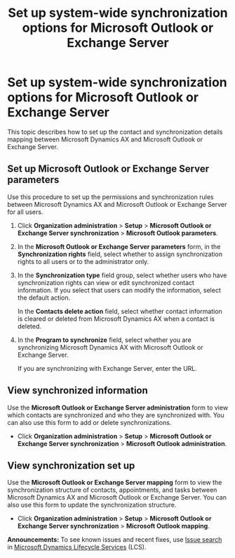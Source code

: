 ﻿---
title: Set up system-wide synchronization options for Microsoft Outlook or Exchange Server
TOCTitle: Set up system-wide synchronization options for Microsoft Outlook or Exchange Server
ms:assetid: fce482b0-1966-421f-b378-31ba5fea9eb8
ms:mtpsurl: https://technet.microsoft.com/en-us/library/Dn879706(v=AX.60)
ms:contentKeyID: 63836100
ms.date: 12/19/2014
mtps_version: v=AX.60
---

# Set up system-wide synchronization options for Microsoft Outlook or Exchange Server 


This topic describes how to set up the contact and synchronization details mapping between Microsoft Dynamics AX and Microsoft Outlook or Exchange Server.

## Set up Microsoft Outlook or Exchange Server parameters

Use this procedure to set up the permissions and synchronization rules between Microsoft Dynamics AX and Microsoft Outlook or Exchange Server for all users.

1.  Click **Organization administration** \> **Setup** \> **Microsoft Outlook or Exchange Server synchronization** \> **Microsoft Outlook parameters**.

2.  In the **Microsoft Outlook or Exchange Server parameters** form, in the **Synchronization rights** field, select whether to assign synchronization rights to all users or to the administrator only.

3.  In the **Synchronization type** field group, select whether users who have synchronization rights can view or edit synchronized contact information. If you select that users can modify the information, select the default action.
    
    In the **Contacts delete action** field, select whether contact information is cleared or deleted from Microsoft Dynamics AX when a contact is deleted.

4.  In the **Program to synchronize** field, select whether you are synchronizing Microsoft Dynamics AX with Microsoft Outlook or Exchange Server.
    
    If you are synchronizing with Exchange Server, enter the URL.

## View synchronized information

Use the **Microsoft Outlook or Exchange Server administration** form to view which contacts are synchronized and who they are synchronized with. You can also use this form to add or delete synchronizations.

  - Click **Organization administration** \> **Setup** \> **Microsoft Outlook or Exchange Server synchronization** \> **Microsoft Outlook administration**.

## View synchronization set up

Use the **Microsoft Outlook or Exchange Server mapping** form to view the synchronization structure of contacts, appointments, and tasks between Microsoft Dynamics AX and Microsoft Outlook or Exchange Server. You can also use this form to update the synchronization structure.

  - Click **Organization administration** \> **Setup** \> **Microsoft Outlook or Exchange Server synchronization** \> **Microsoft Outlook mapping**.

  
**Announcements:** To see known issues and recent fixes, use [Issue search](http://go.microsoft.com/fwlink/?linkid=389258) in [Microsoft Dynamics Lifecycle Services](http://go.microsoft.com/fwlink/?linkid=306505) (LCS).


